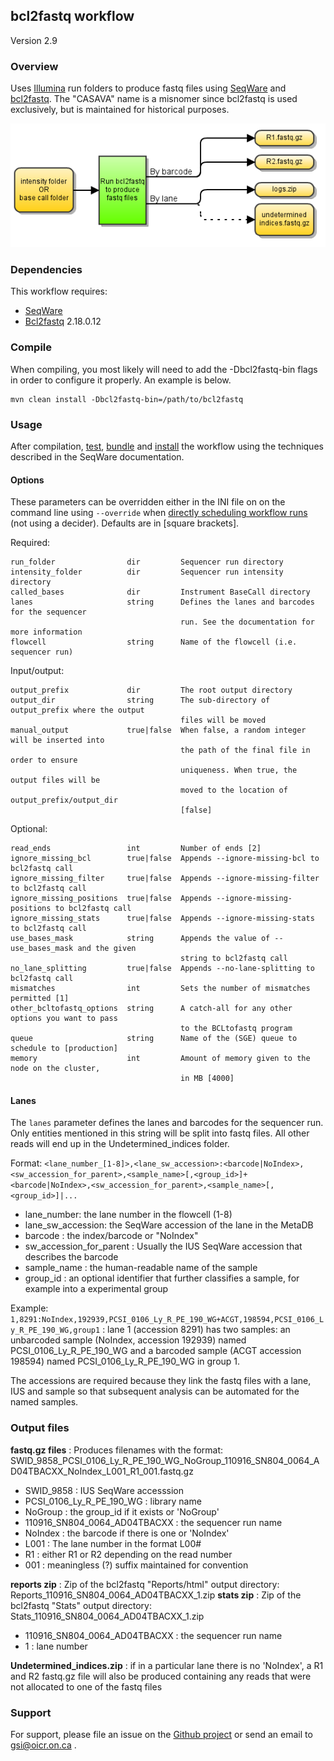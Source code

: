 ## bcl2fastq workflow

Version 2.9

### Overview

Uses [Illumina](http://www.illumina.com/) run folders to produce fastq files using [SeqWare](http://seqware.github.io/) and [bcl2fastq](http://support.illumina.com/downloads/bcl2fastq-conversion-software-v2-18.html). The "CASAVA" name is a misnomer since bcl2fastq is used exclusively, but is maintained for historical purposes.

![bcl2fastq flowchart](docs/CASAVA_spec.png)

### Dependencies

This workflow requires:

* [SeqWare](http://seqware.github.io/)
* [Bcl2fastq](http://support.illumina.com/downloads/bcl2fastq-conversion-software-v2-18.html) 2.18.0.12

### Compile
When compiling, you most likely will need to add the -Dbcl2fastq-bin flags in order to configure it properly. An example is below.
```
mvn clean install -Dbcl2fastq-bin=/path/to/bcl2fastq
```

### Usage
After compilation, [test](http://seqware.github.io/docs/3-getting-started/developer-tutorial/#testing-the-workflow), [bundle](http://seqware.github.io/docs/3-getting-started/developer-tutorial/#packaging-the-workflow-into-a-workflow-bundle) and [install](http://seqware.github.io/docs/3-getting-started/admin-tutorial/#how-to-install-a-workflow) the workflow using the techniques described in the SeqWare documentation.

#### Options
These parameters can be overridden either in the INI file on on the command line using `--override` when [directly scheduling workflow runs](http://seqware.github.io/docs/3-getting-started/user-tutorial/#listing-available-workflows-and-their-parameters) (not using a decider). Defaults are in [square brackets].

Required:

    run_folder                dir         Sequencer run directory
    intensity_folder          dir         Sequencer run intensity directory 
    called_bases              dir         Instrument BaseCall directory
    lanes                     string      Defines the lanes and barcodes for the sequencer
                                          run. See the documentation for more information
    flowcell                  string      Name of the flowcell (i.e. sequencer run)

Input/output:

    output_prefix             dir         The root output directory
    output_dir                string      The sub-directory of output_prefix where the output
                                          files will be moved
    manual_output             true|false  When false, a random integer will be inserted into
                                          the path of the final file in order to ensure 
                                          uniqueness. When true, the output files will be
                                          moved to the location of output_prefix/output_dir
                                          [false]

Optional:

    read_ends                 int         Number of ends [2]
    ignore_missing_bcl        true|false  Appends --ignore-missing-bcl to bcl2fastq call
    ignore_missing_filter     true|false  Appends --ignore-missing-filter to bcl2fastq call
    ignore_missing_positions  true|false  Appends --ignore-missing-positions to bcl2fastq call
    ignore_missing_stats      true|false  Appends --ignore-missing-stats to bcl2fastq call
    use_bases_mask            string      Appends the value of --use_bases_mask and the given 
                                          string to bcl2fastq call
    no_lane_splitting         true|false  Appends --no-lane-splitting to bcl2fastq call
    mismatches                int         Sets the number of mismatches permitted [1]
    other_bcltofastq_options  string      A catch-all for any other options you want to pass 
                                          to the BCLtofastq program
    queue                     string      Name of the (SGE) queue to schedule to [production]
    memory                    int         Amount of memory given to the node on the cluster,
                                          in MB [4000]

#### Lanes
The `lanes` parameter defines the lanes and barcodes for the sequencer run. Only entities mentioned in this string will be split into fastq files. All other reads will end up in the Undetermined_indices folder.

Format: `<lane_number_[1-8]>,<lane_sw_accession>:<barcode|NoIndex>,<sw_accession_for_parent>,<sample_name>[,<group_id>]+<barcode|NoIndex>,<sw_accession_for_parent>,<sample_name>[,<group_id>]|...`

* lane_number: the lane number in the flowcell (1-8)
* lane_sw_accession: the SeqWare accession of the lane in the MetaDB
* barcode : the index/barcode or "NoIndex"
* sw_accession_for_parent : Usually the IUS SeqWare accession that describes the barcode
* sample_name : the human-readable name of the sample
* group_id : an optional identifier that further classifies a sample, for example into a experimental group

Example: `1,8291:NoIndex,192939,PCSI_0106_Ly_R_PE_190_WG+ACGT,198594,PCSI_0106_Ly_R_PE_190_WG,group1` : lane 1 (accession 8291) has two samples: an unbarcoded sample (NoIndex, accession 192939) named PCSI_0106_Ly_R_PE_190_WG and a barcoded sample (ACGT accession 198594) named PCSI_0106_Ly_R_PE_190_WG in group 1.

The accessions are required because they link the fastq files with a lane, IUS and sample so that subsequent analysis can be automated for the named samples.

### Output files
**fastq.gz files** : Produces filenames with the format: SWID_9858_PCSI_0106_Ly_R_PE_190_WG_NoGroup_110916_SN804_0064_AD04TBACXX_NoIndex_L001_R1_001.fastq.gz
* SWID_9858 : IUS SeqWare accesssion
* PCSI_0106_Ly_R_PE_190_WG : library name
* NoGroup : the group_id if it exists or 'NoGroup'
* 110916_SN804_0064_AD04TBACXX : the sequencer run name
* NoIndex : the barcode if there is one or 'NoIndex'
* L001 : The lane number in the format L00#
* R1 : either R1 or R2 depending on the read number
* 001 : meaningless (?) suffix maintained for convention

**reports zip** : Zip of the bcl2fastq "Reports/html" output directory: Reports_110916_SN804_0064_AD04TBACXX_1.zip
**stats zip** : Zip of the bcl2fastq "Stats" output directory: Stats_110916_SN804_0064_AD04TBACXX_1.zip
* 110916_SN804_0064_AD04TBACXX : the sequencer run name
* 1 : lane number

**Undetermined_indices.zip** :  if in a particular lane there is no 'NoIndex', a R1 and R2 fastq.gz file will also be produced containing any reads that were not allocated to one of the fastq files

### Support
For support, please file an issue on the [Github project](https://github.com/oicr-gsi) or send an email to gsi@oicr.on.ca .
